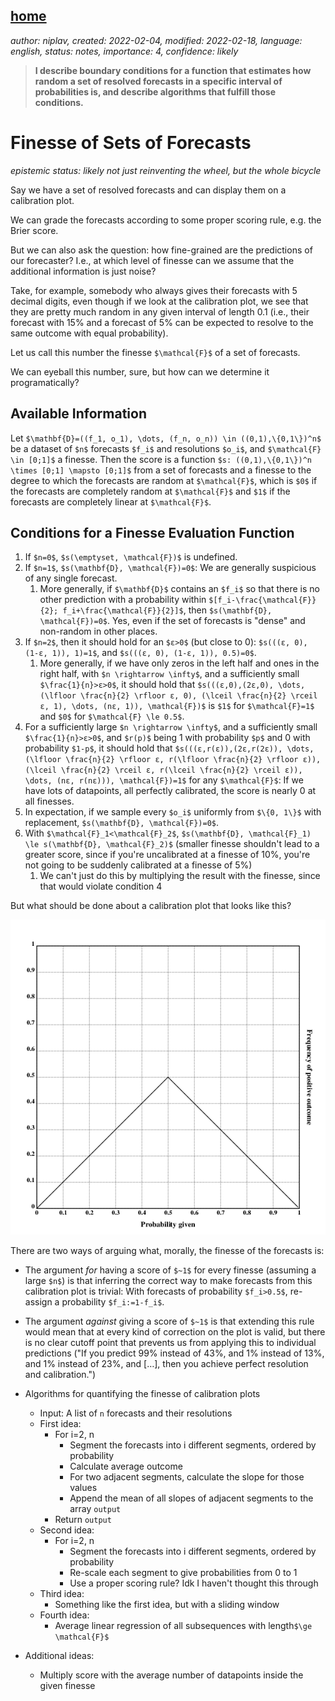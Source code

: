 [home](./index.md)
-------------------

*author: niplav, created: 2022-02-04, modified: 2022-02-18, language: english, status: notes, importance: 4, confidence: likely*

> __I describe boundary conditions for a function that estimates how
random a set of resolved forecasts in a specific interval of probabilities
is, and describe algorithms that fulfill those conditions.__

Finesse of Sets of Forecasts
=============================

*epistemic status: likely not just reinventing the wheel, but the whole bicycle*

Say we have a set of resolved forecasts and can display them on a
calibration plot.

We can grade the forecasts according to some proper scoring rule,
e.g. the Brier score.

But we can also ask the question: how fine-grained are the predictions of
our forecaster? I.e., at which level of finesse can we assume that
the additional information is just noise?

Take, for example, somebody who always gives their forecasts with 5
decimal digits, even though if we look at the calibration plot, we see
that they are pretty much random in any given interval of length 0.1
(i.e., their forecast with 15% and a forecast of 5% can be expected to
resolve to the same outcome with equal probability).

Let us call this number the finesse `$\mathcal{F}$` of a set of forecasts.

We can eyeball this number, sure, but how can we determine it
programatically?

Available Information
----------------------

Let `$\mathbf{D}=((f_1, o_1), \dots, (f_n, o_n)) \in ((0,1),\{0,1\})^n$`
be a dataset of `$n$` forecasts `$f_i$` and resolutions `$o_i$`, and
`$\mathcal{F} \in [0;1]$` a finesse. Then the score is a function
`$s: ((0,1),\{0,1\})^n \times [0;1] \mapsto [0;1]$` from a set of
forecasts and a finesse to the degree to which the forecasts are random at
`$\mathcal{F}$`, which is `$0$` if the forecasts are completely random
at `$\mathcal{F}$` and `$1$` if the forecasts are completely linear at
`$\mathcal{F}$`.

Conditions for a Finesse Evaluation Function
---------------------------------------------

1. If `$n=0$`, `$s(\emptyset, \mathcal{F})$` is undefined.
2. If `$n=1$`, `$s(\mathbf{D}, \mathcal{F})=0$`: We are generally suspicious of any single forecast.
	1. More generally, if `$\mathbf{D}$` contains an `$f_i$` so that there is no other prediction with a probability within `$[f_i-\frac{\mathcal{F}}{2}; f_i+\frac{\mathcal{F}}{2}]$`, then `$s(\mathbf{D}, \mathcal{F})=0$`. Yes, even if the set of forecasts is "dense" and non-random in other places.
3. If `$n=2$`, then it should hold for an `$ε>0$` (but close to 0): `$s(((ε, 0), (1-ε, 1)), 1)=1$`, and `$s(((ε, 0), (1-ε, 1)), 0.5)=0$`.
	1. More generally, if we have only zeros in the left half and ones in the right half, with `$n \rightarrow \infty$`, and a sufficiently small `$\frac{1}{n}>ε>0$`, it should hold that `$s(((ε,0),(2ε,0), \dots, (\lfloor \frac{n}{2} \rfloor ε, 0), (\lceil \frac{n}{2} \rceil ε, 1), \dots, (nε, 1)), \mathcal{F})$` is `$1$` for `$\mathcal{F}=1$` and `$0$` for `$\mathcal{F} \le 0.5$`.
4. For a sufficiently large `$n \rightarrow \infty$`, and a sufficiently small `$\frac{1}{n}>ε>0$`, and `$r(p)$` being 1 with probability `$p$` and 0 with probability `$1-p$`, it should hold that `$s(((ε,r(ε)),(2ε,r(2ε)), \dots, (\lfloor \frac{n}{2} \rfloor ε, r(\lfloor \frac{n}{2} \rfloor ε)), (\lceil \frac{n}{2} \rceil ε, r(\lceil \frac{n}{2} \rceil ε)), \dots, (nε, r(nε))), \mathcal{F})=1$` for any `$\mathcal{F}$`: If we have lots of datapoints, all perfectly calibrated, the score is nearly 0 at all finesses.
5. In expectation, if we sample every `$o_i$` uniformly from `$\{0, 1\}$` with replacement, `$s(\mathbf{D}, \mathcal{F})=0$`.
6. With `$\mathcal{F}_1<\mathcal{F}_2$`, `$s(\mathbf{D}, \mathcal{F}_1) \le s(\mathbf{D}, \mathcal{F}_2)$` (smaller finesse shouldn't lead to a greater score, since if you're uncalibrated at a finesse of 10%, you're not going to be suddenly calibrated at a finesse of 5%)
	1. We can't just do this by multiplying the result with the finesse, since that would violate condition 4

But what should be done about a calibration plot that looks like this?

![A lopsided calibration plot: Linear and ascending up to 0.5, and then linearly descending to 0](./img/finesse/cap.png "A lopsided calibration plot: Linear and ascending up to 0.5, and then linearly descending to 0")

There are two ways of arguing what, morally, the finesse of the
forecasts is:

* The argument *for* having a score of `$~1$` for every finesse (assuming a large `$n$`) is that inferring the correct way to make forecasts from this calibration plot is trivial: With forecasts of probability `$f_i>0.5$`, re-assign a probability `$f_i:=1-f_i$`.
* The argument *against* giving a score of `$~1$` is that extending this rule would mean that at every kind of correction on the plot is valid, but there is no clear cutoff point that prevents us from applying this to individual predictions ("If you predict 99% instead of 43%, and 1% instead of 13%, and 1% instead of 23%, and […], then you achieve perfect resolution and calibration.")

* Algorithms for quantifying the finesse of calibration plots
	* Input: A list of `n` forecasts and their resolutions
	* First idea:
		* For i=2, n
			* Segment the forecasts into i different segments, ordered by probability
			* Calculate average outcome
			* For two adjacent segments, calculate the slope for those values
			* Append the mean of all slopes of adjacent segments to the array `output`
		* Return `output`
	* Second idea:
		* For i=2, n
			* Segment the forecasts into i different segments, ordered by probability
			* Re-scale each segment to give probabilities from 0 to 1
			* Use a proper scoring rule? Idk I haven't thought this through
	* Third idea:
		* Something like the first idea, but with a sliding window
	* Fourth idea:
		* Average linear regression of all subsequences with length`$\ge \mathcal{F}$`
* Additional ideas:
	* Multiply score with the average number of datapoints inside the given finesse
